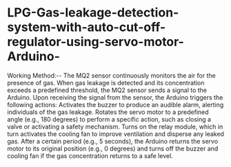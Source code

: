 # LPG-Gas-leakage-detection-system-with-auto-cut-off-regulator-using-servo-motor-Arduino-

Working Method:--
The MQ2 sensor continuously monitors the air for the presence of gas.
When gas leakage is detected and its concentration exceeds a predefined threshold, the MQ2 sensor sends a signal to the Arduino.
Upon receiving the signal from the sensor, the Arduino triggers the following actions:
Activates the buzzer to produce an audible alarm, alerting individuals of the gas leakage.
Rotates the servo motor to a predefined angle (e.g., 180 degrees) to perform a specific action, such as closing a valve or activating a safety mechanism.
Turns on the relay module, which in turn activates the cooling fan to improve ventilation and disperse any leaked gas.
After a certain period (e.g., 5 seconds), the Arduino returns the servo motor to its original position (e.g., 0 degrees) and turns off the buzzer and cooling fan if the gas concentration returns to a safe level.
